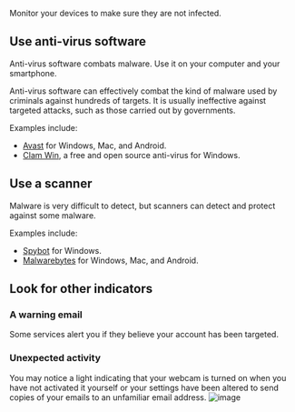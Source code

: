 [Title]: # (Is my computer infected?)
[Order]: # (5)

Monitor your devices to make sure they are not infected. 

## Use anti-virus software

Anti-virus software combats malware. Use it on your computer and your smartphone. 
    
Anti-virus software can effectively combat the kind of malware used by criminals against hundreds of targets. It is usually ineffective against targeted attacks, such as those carried out by governments.

Examples include: 

*	[Avast](https://www.avast.com) for Windows, Mac, and Android.  
* 	[Clam Win](http://www.clamwin.com/), a free and open source anti-virus for Windows.  

## Use a scanner

Malware is very difficult to detect, but scanners can detect and protect against some malware.  

Examples include:
* 	[Spybot](https://www.safer-networking.org/) for Windows. 
* 	[Malwarebytes](https://www.malwarebytes.org/) for Windows, Mac, and Android. 

## Look for other indicators 

### A warning email 
Some services alert you if they believe your account has been targeted. 

### Unexpected activity
You may notice a light indicating that your webcam is turned on when you have not activated it yourself or your settings have been altered to send copies of your emails to an unfamiliar email address.
![image](malware2.png)
